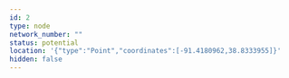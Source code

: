```yaml
---
id: 2
type: node
network_number: ""
status: potential
location: '{"type":"Point","coordinates":[-91.4180962,38.8333955]}'
hidden: false
---
```

